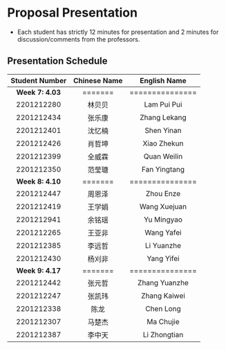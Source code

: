 # Proposal Presentation 
* Each student has strictly 12 minutes for presentation and 2 minutes for discussion/comments from the professors.

## Presentation Schedule
Student Number | Chinese Name | English Name
:---:|:---:|:---:
**Week 7: 4.03** | ======= | ===============
2201212280 | 林贝贝 | Lam Pui Pui
2201212434 | 张乐康 | Zhang Lekang
2201212401 | 沈忆楠 | Shen Yinan
2201212426 | 肖哲坤 | Xiao Zhekun
2201212399 | 全威霖 | Quan Weilin
2201212350 | 范莹瑭 | Fan Yingtang
**Week 8: 4.10** | ======= | ===============
2201212447 | 周恩泽 | Zhou Enze
2201212419 | 王学娟 | Wang Xuejuan
2201212941 | 余铭瑶 | Yu Mingyao
2201212265 | 王亚非 | Wang Yafei
2201212385 | 李远哲 | Li Yuanzhe
2201212430 | 杨刈非 | Yang Yifei
**Week 9: 4.17** | ======= | ===============
2201212442 | 张元哲 | Zhang Yuanzhe
2201212247 | 张凯玮 | Zhang Kaiwei
2201212338 | 陈龙 | Chen Long
2201212307 | 马楚杰 | Ma Chujie
2201212387 | 李中天 | Li Zhongtian
